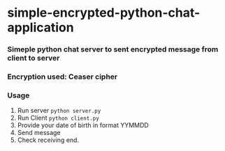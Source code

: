 # simple-encrypted-python-chat-application

### Simeple python chat server to sent encrypted message from client to server

### Encryption used: Ceaser cipher

### Usage
1. Run server <code>python server.py</code>
2. Run Client <code>python client.py</code>
3. Provide your date of birth in format YYMMDD
4. Send message
5. Check receiving end.